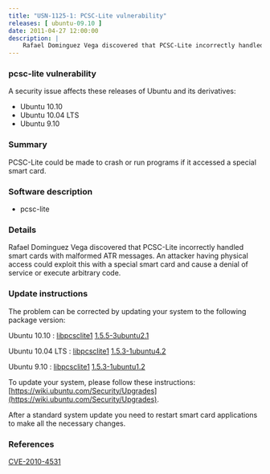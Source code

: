 ```yaml
---
title: "USN-1125-1: PCSC-Lite vulnerability"
releases: [ ubuntu-09.10 ]
date: 2011-04-27 12:00:00
description: |
    Rafael Dominguez Vega discovered that PCSC-Lite incorrectly handled smart cards with malformed ATR messages. An attacker having physical access could exploit this with a special smart card and cause a denial of service or execute arbitrary code. 
--- 
```

 
### pcsc-lite vulnerability

A security issue affects these releases of Ubuntu and its derivatives:

* Ubuntu 10.10
* Ubuntu 10.04 LTS
* Ubuntu 9.10

### Summary

PCSC-Lite could be made to crash or run programs if it accessed a special smart card.

### Software description

* pcsc-lite 

### Details

Rafael Dominguez Vega discovered that PCSC-Lite incorrectly handled smart cards with malformed ATR messages. An attacker having physical access could exploit this with a special smart card and cause a denial of service or execute arbitrary code. 

### Update instructions

The problem can be corrected by updating your system to the following package version:

Ubuntu 10.10
 : [libpcsclite1](https://launchpad.net/ubuntu/+source/pcsc-lite) <span> [1.5.5-3ubuntu2.1](https://launchpad.net/ubuntu/+source/pcsc-lite/1.5.5-3ubuntu2.1) </span> 

Ubuntu 10.04 LTS
 : [libpcsclite1](https://launchpad.net/ubuntu/+source/pcsc-lite) <span> [1.5.3-1ubuntu4.2](https://launchpad.net/ubuntu/+source/pcsc-lite/1.5.3-1ubuntu4.2) </span> 

Ubuntu 9.10
 : [libpcsclite1](https://launchpad.net/ubuntu/+source/pcsc-lite) <span> [1.5.3-1ubuntu1.2](https://launchpad.net/ubuntu/+source/pcsc-lite/1.5.3-1ubuntu1.2) </span> 

To update your system, please follow these instructions: [https://wiki.ubuntu.com/Security/Upgrades](https://wiki.ubuntu.com/Security/Upgrades).

After a standard system update you need to restart smart card applications to make all the necessary changes. 

### References

 [CVE-2010-4531](http://people.ubuntu.com/~ubuntu-security/cve/CVE-2010-4531)
 

